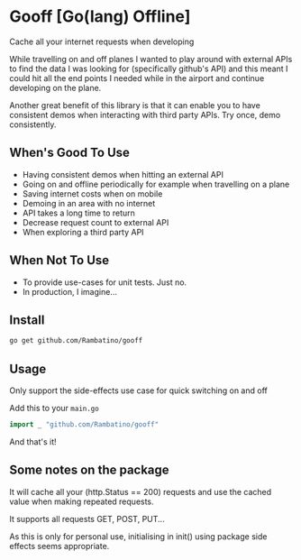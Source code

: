 # Gooff [Go(lang) Offline]

Cache all your internet requests when developing

While travelling on and off planes I wanted to play around with external APIs to find the data I was looking for (specifically github's API) and this meant I could hit all the end points I needed while in the airport and continue developing on the plane.

Another great benefit of this library is that it can enable you to have consistent demos when interacting with third party APIs. Try once, demo consistently.

## When's Good To Use

- Having consistent demos when hitting an external API
- Going on and offline periodically for example when travelling on a plane
- Saving internet costs when on mobile
- Demoing in an area with no internet
- API takes a long time to return
- Decrease request count to external API
- When exploring a third party API

## When Not To Use

- To provide use-cases for unit tests. Just no.
- In production, I imagine...

## Install

```bash
go get github.com/Rambatino/gooff
```

## Usage

Only support the side-effects use case for quick switching on and off

Add this to your `main.go`

```go
import _ "github.com/Rambatino/gooff"
```

And that's it!

## Some notes on the package

It will cache all your (http.Status == 200) requests and use the cached value when making repeated requests.

It supports all requests GET, POST, PUT...

As this is only for personal use, initialising in init() using package side effects seems appropriate.

